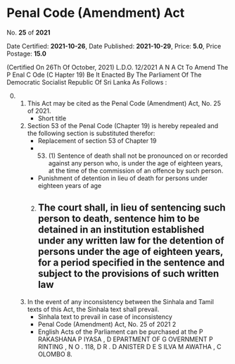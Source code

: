 # Penal Code (Amendment)  Act

No. **25** of **2021**

Date Certified: **2021-10-26**, Date Published: **2021-10-29**, Price: **5.0**, Price Postage: **15.0**

(Certified On 26Th Of October, 2021)
L.D.O. 12/2021
A N  A Ct   To   Amend   The  P Enal  C Ode  (C Hapter  19)
Be It Enacted By The Parliament Of The Democratic Socialist Republic Of Sri Lanka As Follows :

0. 
    1. This Act may be cited as the Penal Code (Amendment) Act, No. 25 of 2021.
        - Short title
    2. Section 53 of the Penal Code (Chapter 19) is hereby repealed and the following section is substituted therefor:
        - Replacement of section 53 of Chapter 19
        - 53. (1) Sentence of death shall not be pronounced on or recorded against any person who, is under the age of eighteen years, at the time of the commission of an offence by such person.
        - Punishment of detention in lieu of death for persons under eighteen years of age
        2. The court shall, in lieu of sentencing such person to death, sentence him to be detained in an institution established under any written law for the detention of persons under the age of eighteen years, for a period specified in the sentence and subject to the provisions of such written law
            - 
    3. In the event of any inconsistency between the Sinhala and Tamil texts of this Act, the Sinhala text shall prevail.
        - Sinhala text to prevail in case of inconsistency
        - Penal Code (Amendment) Act, No. 25 of 2021 2
        - English Acts of the Parliament can be purchased at the P RAKASHANA  P IYASA , D EPARTMENT   OF G OVERNMENT  P RINTING , N O . 118, D R . D ANISTER  D E  S ILVA  M AWATHA , C OLOMBO  8.